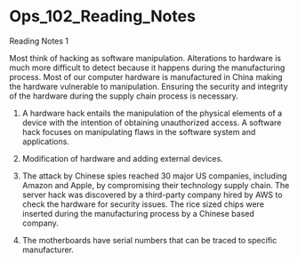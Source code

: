 # Ops_102_Reading_Notes
Reading Notes 1

Most think of hacking as software manipulation.  Alterations to hardware is much more difficult to detect because it happens during the manufacturing process. Most of our computer hardware is manufactured in China making the hardware vulnerable to manipulation. Ensuring the security and integrity of the hardware during the supply chain process is necessary. 

1. A hardware hack entails the manipulation of the physical elements of a device with the intention of obtaining unauthorized access. A software hack focuses on manipulating flaws in the software system and applications.

2. Modification of hardware and adding external devices.

3. The attack by Chinese spies reached 30 major US companies, including Amazon and Apple, by compromising their technology supply chain.  The server hack was discovered by a third-party company hired by AWS to check the hardware for security issues. The rice sized chips were inserted during the manufacturing process by a Chinese based company.

4. The motherboards have serial numbers that can be traced to specific manufacturer.
